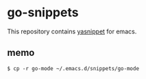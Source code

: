 # go-snippets

This repository contains [yasnippet](https://github.com/joaotavora/yasnippet) for emacs.

## memo
```
$ cp -r go-mode ~/.emacs.d/snippets/go-mode 
```